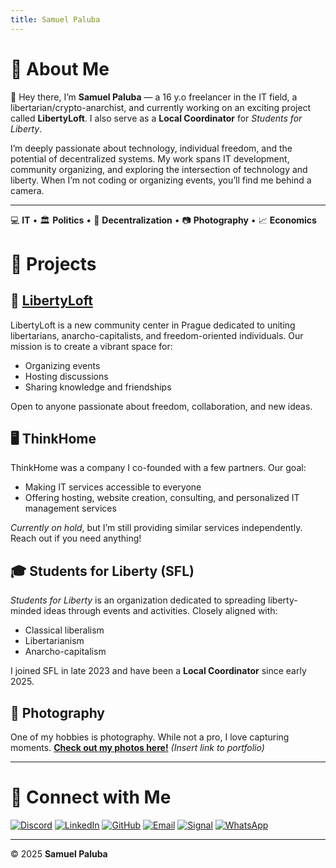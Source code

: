 ```yaml
---
title: Samuel Paluba
---
```


# 🤑 About Me

👋 Hey there, I’m **Samuel Paluba** — a 16 y.o freelancer in the IT field, a libertarian/crypto-anarchist, and currently working on an exciting project called **LibertyLoft**. I also serve as a **Local Coordinator** for *Students for Liberty*.

I’m deeply passionate about technology, individual freedom, and the potential of decentralized systems. My work spans IT development, community organizing, and exploring the intersection of technology and liberty. When I’m not coding or organizing events, you’ll find me behind a camera.

---
💻 **IT** • 🏛 **Politics** • 🔗 **Decentralization** • 📷 **Photography** • 📈 **Economics**

# 🚀 Projects

## 🗽 **[LibertyLoft](https://LibertyLoft.cz)**

LibertyLoft is a new community center in Prague dedicated to uniting libertarians, anarcho-capitalists, and freedom-oriented individuals. Our mission is to create a vibrant space for:

- Organizing events
- Hosting discussions
- Sharing knowledge and friendships

Open to anyone passionate about freedom, collaboration, and new ideas.


## 🖥 **ThinkHome**

ThinkHome was a company I co-founded with a few partners. Our goal:

- Making IT services accessible to everyone
- Offering hosting, website creation, consulting, and personalized IT management services

*Currently on hold*, but I’m still providing similar services independently. Reach out if you need anything!


## 🎓 **Students for Liberty (SFL)**

*Students for Liberty* is an organization dedicated to spreading liberty-minded ideas through events and activities. Closely aligned with:

- Classical liberalism
- Libertarianism
- Anarcho-capitalism

I joined SFL in late 2023 and have been a **Local Coordinator** since early 2025.


## 📸 **Photography**

One of my hobbies is photography. While not a pro, I love capturing moments. **[Check out my photos here!](#)** *(Insert link to portfolio)*

---

# 🤝 Connect with Me

[![Discord](https://img.shields.io/badge/Discord-5865F2?style=for-the-badge&logo=discord&logoColor=white)](https://discord.com/invite/your-link)
[![LinkedIn](https://img.shields.io/badge/LinkedIn-0077B5?style=for-the-badge&logo=linkedin&logoColor=white)](https://www.linkedin.com/in/samuelpaluba)
[![GitHub](https://img.shields.io/badge/GitHub-181717?style=for-the-badge&logo=github&logoColor=white)](https://github.com/SamuelPalubaCZ)
[![Email](https://img.shields.io/badge/Email-D14836?style=for-the-badge&logo=gmail&logoColor=white)](mailto:samuel@paluba.me)
[![Signal](https://img.shields.io/badge/Signal-3A76F0?style=for-the-badge&logo=signal&logoColor=white)](#)
[![WhatsApp](https://img.shields.io/badge/WhatsApp-25D366?style=for-the-badge&logo=whatsapp&logoColor=white)](#)

---
© 2025 **Samuel Paluba**
